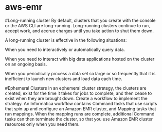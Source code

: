 # aws-emr
#Long-running cluster
By default, clusters that you create with the console or the AWS CLI are long-running. Long-running clusters continue to run, accept work, and accrue charges until you take action to shut them down.

A long-running cluster is effective in the following situations:

When you need to interactively or automatically query data.

When you need to interact with big data applications hosted on the cluster on an ongoing basis.

When you periodically process a data set so large or so frequently that it is inefficient to launch new clusters and load data each time.

#Ephemeral Clusters
In an ephemeral cluster strategy, the clusters are created, exist for the time it takes for jobs to complete, and then cease to exist when they are brought down.
Create a workflow to implement the strategy. An Informatica workflow contains Command tasks that use scripts that spin up and configure an Amazon EMR cluster, and Mapping tasks that run mappings. When the mapping runs are complete, additional Command tasks can then terminate the cluster, so that you use Amazon EMR cluster resources only when you need them.
